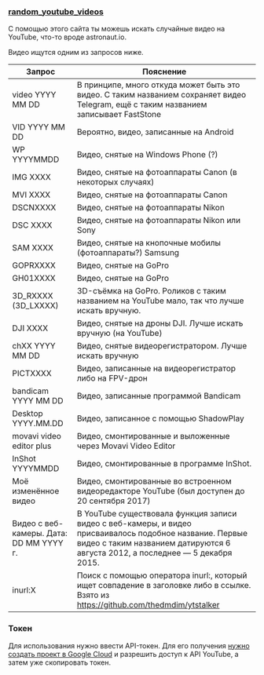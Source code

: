 ### [random_youtube_videos](https://mrilyew.github.io/random_camera_videos_youtube)

С помощью этого сайта ты можешь искать случайные видео на YouTube, что-то вроде astronaut.io. 

Видео ищутся одним из запросов ниже.

|Запрос|Пояснение|
|-------------|-------------|
|video YYYY MM DD|В принципе, много откуда может быть это видео. С таким названием сохраняет видео Telegram, ещё с таким названием записывает FastStone|
|VID YYYY MM DD|Вероятно, видео, записанные на Android|
|WP YYYYMMDD|Видео, снятые на Windows Phone (?)|
|IMG XXXX|Видео, снятые на фотоаппараты Canon (в некоторых случаях)|
|MVI XXXX|Видео, снятые на фотоаппараты Canon|
|DSCNXXXX|Видео, снятые на фотоаппараты Nikon|
|DSC XXXX|Видео, снятые на фотоаппараты Nikon или Sony|
|SAM XXXX|Видео, снятые на кнопочные мобилы (фотоаппараты?) Samsung|
|GOPRXXXX|Видео, снятые на GoPro|
|GH01XXXX|Видео, снятые на GoPro|
|3D_RXXXX (3D_LXXXX)|3D-съёмка на GoPro. Роликов с таким названием на YouTube мало, так что лучше искать вручную.|
|DJI XXXX|Видео, снятые на дроны DJI. Лучше искать вручную (на YouTube)|
|chXX YYYY MM DD|Видео, снятые видеорегистратором. Лучше искать вручную|
|PICTXXXX|Видео, записанные на видеорегистратор либо на FPV-дрон|
|bandicam YYYY MM DD|Видео, записанные программой Bandicam|
|Desktop YYYY.MM.DD|Видео, записанное с помощью ShadowPlay |
|movavi video editor plus|Видео, смонтированные и выложенные через Movavi Video Editor|
|InShot YYYYMMDD|Видео, смонтированные в программе InShot.|
|Моё изменённое видео|Видео, смонтированные во встроенном видеоредакторе YouTube (был доступен до 20 сентября 2017)|
|Видео с веб-камеры. Дата: DD MM YYYY г.|В YouTube существовала функция записи видео с веб-камеры, и видео присваивалось подобное название. Первые видео с таким названием датируются 6 августа 2012, а последнее — 5 декабря 2015.|
|inurl:X|Поиск с помощью оператора inurl:, который ищет совпадение в заголовке либо в ссылке. Взято из https://github.com/thedmdim/ytstalker|

### Токен

Для использования нужно ввести API-токен. Для его получения [нужно создать проект в Google Cloud](https://console.cloud.google.com/apis/dashboard) и разрешить доступ к API YouTube, а затем уже скопировать токен.
